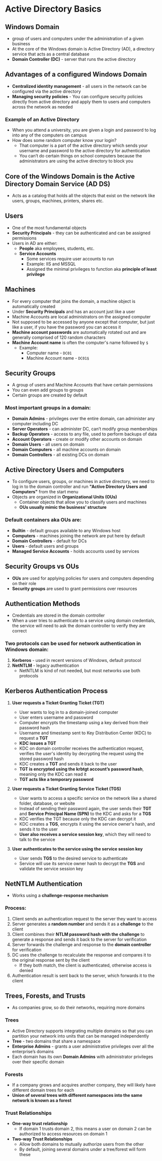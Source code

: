 # Active Directory Basics

## Windows Domain
- group of users and computers under the administration of a given business
- At the core of the Windows domain is Active Directory (AD), a directory service that acts as a central database
- **Domain Controller (DC)** - server that runs the active directory

## Advantages of a configured Windows Domain
- **Centralized identity management** - all users in the network can be configured via the active directory
- **Managing security policies** - You can configure security policies directly from active directory and apply them to users and computers across the network as needed

### Example of an Active Directory
- When you attend a university, you are given a login and password to log into any of the computers on campus
- How does some random computer know your login?
  - That computer is a part of the active directory which sends your username and password to the active directory for authentication
  - You can’t do certain things on school computers because the administrators are using the active directory to block you

## Core of the Windows Domain is the Active Directory Domain Service (AD DS)  
- Acts as a catalog that holds all the objects that exist on the network like users, groups, machines, printers, shares etc.

## Users
- One of the most fundamental objects
- **Security Principals** - they can be authenticated and can be assigned permissions
- Users in AD are either:
  - **People** aka employees, students, etc.
  - **Service Accounts**
    - Some services require user accounts to run
    - Example: IIS and MSSQL  
    - Assigned the minimal privileges to function aka **principle of least privilege**

## Machines
- For every computer that joins the domain, a machine object is automatically created
- Under **Security Principals** and has an account just like a user
- Machine Accounts are local administrators on the assigned computer
- Not supposed to be accessed by anyone except that computer, but just like a user, if you have the password you can access it
- **Machine account passwords** are automatically rotated out and are generally comprised of 120 random characters
- **Machine Account name** is often the computer's name followed by `$`  
  - Example:  
    - Computer name - `DC01`
    - Machine Account name - `DC01$`

## Security Groups
- A group of users and Machine Accounts that have certain permissions
- You can even add groups to groups
- Certain groups are created by default

### Most important groups in a domain:
- **Domain Admins** - privileges over the entire domain, can administer any computer including DC
- **Server Operators** - can administer DC, can’t modify group memberships
- **Backup Operators** - access to any file, used to perform backups of data
- **Account Operators** - create or modify other accounts on domain
- **Domain Users** - all users on domain
- **Domain Computers** - all machine accounts on domain
- **Domain Controllers** - all existing DCs on domain

## Active Directory Users and Computers
- To configure users, groups, or machines in active directory, we need to log in to the domain controller and run **"Active Directory Users and Computers"** from the start menu
- Objects are organized in **Organizational Units (OUs)**
  - Container objects that allow you to classify users and machines
  - **OUs usually mimic the business’ structure**

### Default containers aka OUs are:
- **Builtin** - default groups available to any Windows host
- **Computers** - machines joining the network are put here by default
- **Domain Controllers** - default for DCs
- **Users** - default users and groups
- **Managed Service Accounts** - holds accounts used by services

## Security Groups vs OUs
- **OUs** are used for applying policies for users and computers depending on their role
- **Security groups** are used to grant permissions over resources

## Authentication Methods
- Credentials are stored in the domain controller
- When a user tries to authenticate to a service using domain credentials, the service will need to ask the domain controller to verify they are correct

### Two protocols can be used for network authentication in Windows domain:
1. **Kerberos** - used in recent versions of Windows, default protocol
2. **NetNTLM** - legacy authentication  
   - NetNTLM is kind of not needed, but most networks use both protocols

## Kerberos Authentication Process
1. **User requests a Ticket Granting Ticket (TGT)**  
   - User wants to log in to a domain-joined computer  
   - User enters username and password  
   - Computer encrypts the timestamp using a key derived from their password hash  
   - Username and timestamp sent to Key Distribution Center (KDC) to request a **TGT**  
   - **KDC issues a TGT**  
   - KDC on domain controller receives the authentication request, verifies the user's identity by decrypting the request using the stored password hash  
   - KDC creates a **TGT** and sends it back to the user  
   - **TGT is encrypted using the krbtgt account’s password hash**, meaning only the KDC can read it  
   - **TGT acts like a temporary password**

2. **User requests a Ticket Granting Service Ticket (TGS)**  
   - User wants to access a specific service on the network like a shared folder, database, or website  
   - Instead of sending their password again, the user sends their **TGT** and **Service Principal Name (SPN)** to the KDC and asks for a **TGS**  
   - KDC verifies the TGT because only the KDC can decrypt it  
   - KDC creates a **TGS**, encrypts it using the service owner's hash, and sends it to the user  
   - **User also receives a service session key**, which they will need to talk to the service  

3. **User authenticates to the service using the service session key**  
   - User sends **TGS** to the desired service to authenticate  
   - Service will use its service owner hash to decrypt the **TGS** and validate the service session key  

## NetNTLM Authentication
- Works using a **challenge-response mechanism**

### Process:
1. Client sends an authentication request to the server they want to access  
2. Server generates a **random number** and sends it as a **challenge** to the client  
3. Client combines their **NTLM password hash with the challenge** to generate a response and sends it back to the server for verification  
4. Server forwards the challenge and response to the **domain controller** for verification  
5. DC uses the challenge to recalculate the response and compares it to the original response sent by the client  
   - If they both match, the client is authenticated, otherwise access is denied  
6. Authentication result is sent back to the server, which forwards it to the client  

## Trees, Forests, and Trusts
- As companies grow, so do their networks, requiring more domains

### Trees
- Active Directory supports integrating multiple domains so that you can partition your network into units that can be managed independently  
- **Tree** - two domains that share a namespace  
- **Enterprise Admins** - grants a user administrative privileges over all the enterprise’s domains  
- Each domain has its own **Domain Admins** with administrator privileges over their specific domain  

### Forests
- If a company grows and acquires another company, they will likely have different domain trees for each  
- **Union of several trees with different namespaces into the same network is known as a forest**  

### Trust Relationships
- **One-way trust relationship**  
  - If domain 1 trusts domain 2, this means a user on domain 2 can be authorized to access resources on domain 1  
- **Two-way Trust Relationships**  
  - Allow both domains to mutually authorize users from the other  
  - By default, joining several domains under a tree/forest will form these  


